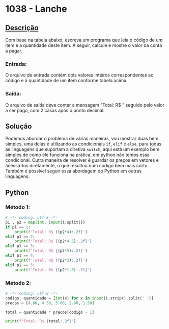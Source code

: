 # 1038 - Lanche

## [Descrição](https://www.beecrowd.com.br/judge/pt/problems/view/1038)

Com base na tabela abaixo, escreva um programa que leia o código de um item e a quantidade deste item. A seguir, calcule e mostre o valor da conta a pagar.



### Entrada:
O arquivo de entrada contém dois valores inteiros correspondentes ao código e à quantidade de um item conforme tabela acima.

### Saída:
O arquivo de saída deve conter a mensagem "Total: R$ " seguido pelo valor a ser pago, com 2 casas após o ponto decimal.

## Solução

Podemos abordar o problema de várias maneiras, vou mostrar duas bem simples, uma delas é utilizando as condicionais `if`, `elif` e `else`, para todas as linguagens que suportam a diretiva `switch`, aqui está um exemplo bem simples de como ele funciona na prática, em python não temos essa condicional. Outra maneira de resolver é guardar os preços em vetores e acessá-los diretamente, o que resultou num código bem mais curto. Também é possível seguir essa abordagem do Python em outras linguagens.

## Python

### Método 1:

```Python
# -*- coding: utf-8 -*-
p1 , p2 = map(int, input().split())
if p1 == 1:
    print(f'Total: R$ {(p2*4):.2f}')
elif p1 == 2:
    print(f'Total: R$ {(p2*4.5):.2f}')
elif p1 == 3:
    print(f'Total: R$ {(p2*5):.2f}')
elif p1 == 4:
    print(f'Total: R$ {(p2*2):.2f}')
elif p1 == 5:
    print(f'Total: R$ {(p2*1.5):.2f}')
```

### Método 2:

```Python
# -*- coding: utf-8 -*-
codigo, quantidade = [int(x) for x in input().strip().split(' ')]
precos = [4.00, 4.50, 5.00, 2.00, 1.50]

total = quantidade * precos[codigo - 1]

print(f"Total: R$ {total:.2f}")
```
